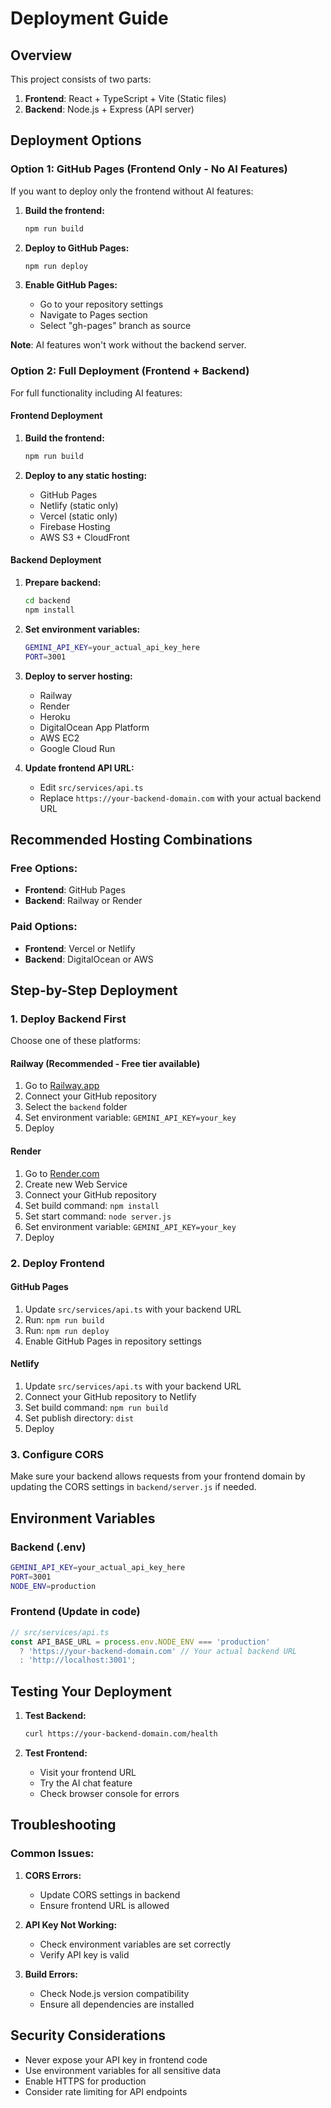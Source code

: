 # Deployment Guide

## Overview

This project consists of two parts:
1. **Frontend**: React + TypeScript + Vite (Static files)
2. **Backend**: Node.js + Express (API server)

## Deployment Options

### Option 1: GitHub Pages (Frontend Only - No AI Features)

If you want to deploy only the frontend without AI features:

1. **Build the frontend:**
   ```bash
   npm run build
   ```

2. **Deploy to GitHub Pages:**
   ```bash
   npm run deploy
   ```

3. **Enable GitHub Pages:**
   - Go to your repository settings
   - Navigate to Pages section
   - Select "gh-pages" branch as source

**Note**: AI features won't work without the backend server.

### Option 2: Full Deployment (Frontend + Backend)

For full functionality including AI features:

#### Frontend Deployment

1. **Build the frontend:**
   ```bash
   npm run build
   ```

2. **Deploy to any static hosting:**
   - GitHub Pages
   - Netlify (static only)
   - Vercel (static only)
   - Firebase Hosting
   - AWS S3 + CloudFront

#### Backend Deployment

1. **Prepare backend:**
   ```bash
   cd backend
   npm install
   ```

2. **Set environment variables:**
   ```bash
   GEMINI_API_KEY=your_actual_api_key_here
   PORT=3001
   ```

3. **Deploy to server hosting:**
   - Railway
   - Render
   - Heroku
   - DigitalOcean App Platform
   - AWS EC2
   - Google Cloud Run

4. **Update frontend API URL:**
   - Edit `src/services/api.ts`
   - Replace `https://your-backend-domain.com` with your actual backend URL

## Recommended Hosting Combinations

### Free Options:
- **Frontend**: GitHub Pages
- **Backend**: Railway or Render

### Paid Options:
- **Frontend**: Vercel or Netlify
- **Backend**: DigitalOcean or AWS

## Step-by-Step Deployment

### 1. Deploy Backend First

Choose one of these platforms:

#### Railway (Recommended - Free tier available)
1. Go to [Railway.app](https://railway.app)
2. Connect your GitHub repository
3. Select the `backend` folder
4. Set environment variable: `GEMINI_API_KEY=your_key`
5. Deploy

#### Render
1. Go to [Render.com](https://render.com)
2. Create new Web Service
3. Connect your GitHub repository
4. Set build command: `npm install`
5. Set start command: `node server.js`
6. Set environment variable: `GEMINI_API_KEY=your_key`
7. Deploy

### 2. Deploy Frontend

#### GitHub Pages
1. Update `src/services/api.ts` with your backend URL
2. Run: `npm run build`
3. Run: `npm run deploy`
4. Enable GitHub Pages in repository settings

#### Netlify
1. Update `src/services/api.ts` with your backend URL
2. Connect your GitHub repository to Netlify
3. Set build command: `npm run build`
4. Set publish directory: `dist`
5. Deploy

### 3. Configure CORS

Make sure your backend allows requests from your frontend domain by updating the CORS settings in `backend/server.js` if needed.

## Environment Variables

### Backend (.env)
```bash
GEMINI_API_KEY=your_actual_api_key_here
PORT=3001
NODE_ENV=production
```

### Frontend (Update in code)
```typescript
// src/services/api.ts
const API_BASE_URL = process.env.NODE_ENV === 'production' 
  ? 'https://your-backend-domain.com' // Your actual backend URL
  : 'http://localhost:3001';
```

## Testing Your Deployment

1. **Test Backend:**
   ```bash
   curl https://your-backend-domain.com/health
   ```

2. **Test Frontend:**
   - Visit your frontend URL
   - Try the AI chat feature
   - Check browser console for errors

## Troubleshooting

### Common Issues:

1. **CORS Errors:**
   - Update CORS settings in backend
   - Ensure frontend URL is allowed

2. **API Key Not Working:**
   - Check environment variables are set correctly
   - Verify API key is valid

3. **Build Errors:**
   - Check Node.js version compatibility
   - Ensure all dependencies are installed

## Security Considerations

- Never expose your API key in frontend code
- Use environment variables for all sensitive data
- Enable HTTPS for production
- Consider rate limiting for API endpoints
